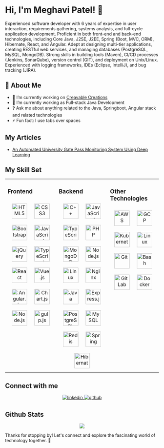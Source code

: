 <!--
**Meghavi-Patel/meghavi-patel** is a ✨ _special_ ✨ repository because its `README.md` (this file) appears on your GitHub profile.

Here are some ideas to get you started:

- 🔭 I’m currently working on ...
- 🌱 I’m currently learning ...
- 👯 I’m looking to collaborate on ...
- 🤔 I’m looking for help with ...
- 💬 Ask me about ...
- 📫 How to reach me: ...
- 😄 Pronouns: ...
- ⚡ Fun fact: ...
-->

# Hi, I'm Meghavi Patel! 👋

Experienced software developer with 6 years of expertise in user interaction, requirements gathering, systems analysis, and full-cycle application development. Proficient in both front-end and back-end technologies, including Core Java, J2SE, J2EE, Spring (Boot, MVC, ORM), Hibernate, React, and Angular. Adept at designing multi-tier applications, creating RESTful web services, and managing databases (PostgreSQL, MySQL, MongoDB). Strong skills in building tools (Maven), CI/CD processes (Jenkins, SonarQube), version control (GIT), and deployment on Unix/Linux. Experienced with logging frameworks, IDEs (Eclipse, IntelliJ), and bug tracking (JIRA).

## 🚀 About Me

- 🔭 I’m currently working on [Creavable Creations](https://github.com/Meghavi-Patel/react-website)
- 🌱 I’m currently working as Full-stack Java Development
- ❓ Ask me about anything related to the Java, Springboot, Angular stack and related technologies
- ⚡ Fun fact: I use tabs over spaces

## My Articles

- [An Automated University Gate Pass Monitoring System Using Deep Learning](https://ieeexplore.ieee.org/document/9485025)

## My Skill Set

<table><tr><td valign="top" width="33%">

### Frontend

<div align="center">
    <a href="https://en.wikipedia.org/wiki/HTML5" target="_blank"><img style="margin: 10px" src="https://meghavi-patel.github.io/skills-assets/html5-original-wordmark.svg" alt="HTML5" height="50" /></a>
    <a href="https://www.w3schools.com/css/" target="_blank"><img style="margin: 10px" src="https://meghavi-patel.github.io/skills-assets/css3-original-wordmark.svg" alt="CSS3" height="50" /></a>
    <a href="https://getbootstrap.com/docs/3.4/javascript/" target="_blank"><img style="margin: 10px" src="https://meghavi-patel.github.io/skills-assets/bootstrap-plain.svg" alt="Bootstrap" height="50" /></a>
    <a href="https://www.javascript.com/" target="_blank"><img style="margin: 10px" src="https://meghavi-patel.github.io/skills-assets/javascript-original.svg" alt="JavaScript" height="50" /></a>
    <a href="https://jquery.com/" target="_blank"><img style="margin: 10px" src="https://meghavi-patel.github.io/skills-assets/jquery.svg" alt="jQuery" height="50" /></a>
    <a href="https://www.typescriptlang.org/" target="_blank"><img style="margin: 10px" src="https://meghavi-patel.github.io/skills-assets/typescript-original.svg" alt="TypeScript" height="50" /></a>
    <a href="https://reactjs.org/" target="_blank"><img style="margin: 10px" src="https://meghavi-patel.github.io/skills-assets/react-original-wordmark.svg" alt="React" height="50" /></a>
    <a href="https://vuejs.org/" target="_blank"><img style="margin: 10px" src="https://meghavi-patel.github.io/skills-assets/vuejs-original-wordmark.svg" alt="Vue.js" height="50" /></a>
    <a href="https://angular.dev/" target="_blank"><img style="margin: 10px" src="https://meghavi-patel.github.io/skills-assets/angularjs-original.svg" alt="Angular.js" height="50" /></a>
    <a href="https://www.chartjs.org/" target="_blank"><img style="margin: 10px" src="https://meghavi-patel.github.io/skills-assets/logo-title.svg" alt="Chart.js" height="50" /></a>
    <a href="https://nodejs.org/" target="_blank"><img style="margin: 10px" src="https://meghavi-patel.github.io/skills-assets/nodejs-original-wordmark.svg" alt="Node.js" height="50" /></a>
    <a href="https://gulpjs.com/" target="_blank"><img style="margin: 10px" src="https://meghavi-patel.github.io/skills-assets/gulp-plain.svg" alt="gulp.js" height="50" /></a>
</div></td>

<td align="top" width="33%">

### Backend

<div align="center">  
    <a href="https://www.cplusplus.com/" target="_blank"><img style="margin: 10px" src="https://meghavi-patel.github.io/skills-assets/cplusplus-original.svg" alt="C++" height="50" /></a>  
    <a href="https://www.javascript.com/" target="_blank"><img style="margin: 10px" src="https://meghavi-patel.github.io/skills-assets/javascript-original.svg" alt="JavaScript" height="50" /></a>  
    <a href="https://www.typescriptlang.org/" target="_blank"><img style="margin: 10px" src="https://meghavi-patel.github.io/skills-assets/typescript-original.svg" alt="TypeScript" height="50" /></a>  
    <a href="https://www.php.net/" target="_blank"><img style="margin: 10px" src="https://meghavi-patel.github.io/skills-assets/php-original.svg" alt="PHP" height="50" /></a>  
    <a href="https://www.mongodb.com/" target="_blank"><img style="margin: 10px" src="https://meghavi-patel.github.io/skills-assets/mongodb-original-wordmark.svg" alt="MongoDB" height="50" /></a>  
    <a href="https://nodejs.org/" target="_blank"><img style="margin: 10px" src="https://meghavi-patel.github.io/skills-assets/nodejs-original-wordmark.svg" alt="Node.js" height="50" /></a>  
    <a href="https://www.linux.org/" target="_blank"><img style="margin: 10px" src="https://meghavi-patel.github.io/skills-assets/linux-original.svg" alt="Linux" height="50" /></a>  
    <a href="https://www.nginx.com/" target="_blank"><img style="margin: 10px" src="https://meghavi-patel.github.io/skills-assets/nginx-original.svg" alt="Nginx" height="50" /></a>  
    <a href="https://www.java.com/en/" target="_blank"><img style="margin: 10px" src="https://www.svgrepo.com/show/452234/java.svg" alt="Java" height="50" /></a>  
    <a href="https://expressjs.com/" target="_blank"><img style="margin: 10px" src="https://meghavi-patel.github.io/skills-assets/express-original-wordmark.svg" alt="Express.js" height="50" /></a>    
    <a href="https://www.postgresql.org/" target="_blank"><img style="margin: 10px" src="https://meghavi-patel.github.io/skills-assets/postgresql-original-wordmark.svg" alt="PostgreSQL" height="50" /></a>  
    <a href="https://www.mysql.com/" target="_blank"><img style="margin: 10px" src="https://meghavi-patel.github.io/skills-assets/mysql-original-wordmark.svg" alt="MySQL" height="50" /></a>  
    <a href="https://redis.io/" target="_blank"><img style="margin: 10px" src="https://meghavi-patel.github.io/skills-assets/redis-original-wordmark.svg" alt="Redis" height="50" /></a>
    <a href="https://spring.io/projects/spring-boot" target="_blank"><img style="margin: 10px" src="https://meghavi-patel.github.io/skills-assets/springio-icon.svg" alt="Spring" height="50" /></a> 
    <a href="https://hibernate.org/" target="_blank"><img style="margin: 10px" src="https://meghavi-patel.github.io/skills-assets/hibernate.svg" alt="Hibernate" height="50" /></a> 
</div></td>

<td valign="top" width="33%">

### Other Technologies

<div align="center">  
    <a href="https://aws.amazon.com/" target="_blank"><img style="margin: 10px" src="https://meghavi-patel.github.io/skills-assets/amazonwebservices-original-wordmark.svg" alt="AWS" height="50" /></a>  
    <a href="https://cloud.google.com/" target="_blank"><img style="margin: 10px" src="https://meghavi-patel.github.io/skills-assets/google_cloud-icon.svg" alt="GCP" height="50" /></a>  
    <a href="https://kubernetes.io/" target="_blank"><img style="margin: 10px" src="https://meghavi-patel.github.io/skills-assets/kubernetes-icon.svg" alt="Kubernetes" height="50" /></a>  
    <a href="https://www.linux.org/" target="_blank"><img style="margin: 10px" src="https://meghavi-patel.github.io/skills-assets/linux-original.svg" alt="Linux" height="50" /></a>  
    <a href="https://git-scm.com/" target="_blank"><img style="margin: 10px" src="https://meghavi-patel.github.io/skills-assets/git-scm-icon.svg" alt="Git" height="50" /></a>  
    <a href="https://www.gnu.org/software/bash/" target="_blank"><img style="margin: 10px" src="https://meghavi-patel.github.io/skills-assets/gnu_bash-icon.svg" alt="Bash" height="50" /></a>  
    <a href="https://about.gitlab.com/" target="_blank"><img style="margin: 10px" src="https://meghavi-patel.github.io/skills-assets/gitlab.svg" alt="GitLab" height="50" /></a>
    <a href="https://www.docker.com/" target="_blank"><img style="margin: 10px" src="https://meghavi-patel.github.io/skills-assets/docker-original-wordmark.svg" alt="Docker" height="50" /></a>  
</div>

</td></tr></table>

## Connect with me

<div align="center">
    <a href="https://www.linkedin.com/in/meghavi-patel-mp/" target="_blank">
        <img src="https://img.shields.io/badge/linkedin-%231E77B5.svg?&style=for-the-badge&logo=linkedin&logoColor=white" alt=linkedin style="margin-bottom: 5px;" />
    </a>
    <a href="https://github.com/Meghavi-Patel" target="_blank">
        <img src="https://img.shields.io/badge/github-%2324292e.svg?&style=for-the-badge&logo=github&logoColor=white" alt=github style="margin-bottom: 5px;" />
    </a>  
</div>

## Github Stats

<div align="center">
    <div align="center"><img src="https://github-readme-stats.vercel.app/api?username=Meghavi-Patel&show_icons=true&count_private=true&hide_border=true" align="center" /></div>
</div>

<p>Thanks for stopping by! Let's connect and explore the fascinating world of technology together. 🚀</p>
